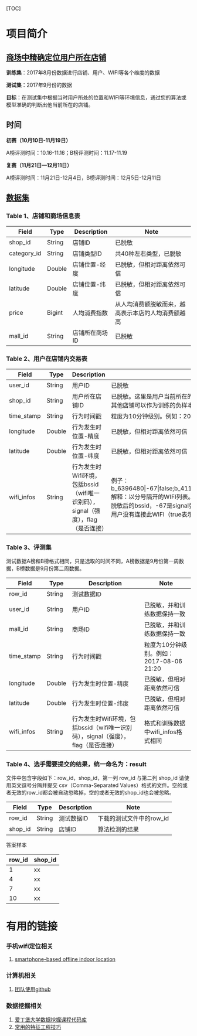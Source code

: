 [TOC]

# 项目简介

## [商场中精确定位用户所在店铺](https://tianchi.aliyun.com/competition/introduction.htm?spm=5176.100066.0.0.35ed5dcatQsSbv&raceId=231620)

**训练集**：2017年8月份数据进行店铺、用户、WIFI等各个维度的数据

**测试集**：2017年9月份的数据

**目标**：在测试集中根据当时用户所处的位置和WIFI等环境信息，通过您的算法或模型准确的判断出他当前所在的店铺。

## 时间

**初赛（10月10日-11月19日）**

A榜评测时间：10.16-11.16；B榜评测时间：11.17-11.19

**复赛（11月21日—12月11日）**

A榜评测时间：11月21日-12月4日，B榜评测时间：12月5日-12月11日

## [数据集](https://tianchi.aliyun.com/competition/information.htm?spm=5176.100069.5678.2.3f69082f9OuKsK&raceId=231620)

### Table 1、店铺和商场信息表

| Field       | Type   | Description | Note                      |
| ----------- | ------ | ----------- | ------------------------- |
| shop_id     | String | 店铺ID        | 已脱敏                       |
| category_id | String | 店铺类型ID      | 共40种左右类型，已脱敏              |
| longitude   | Double | 店铺位置-经度     | 已脱敏，但相对距离依然可信             |
| latitude    | Double | 店铺位置-纬度     | 已脱敏，但相对距离依然可信             |
| price       | Bigint | 人均消费指数      | 从人均消费额脱敏而来，越高表示本店的人均消费额越高 |
| mall_id     | String | 店铺所在商场ID    | 已脱敏                       |



### Table 2、用户在店铺内交易表

| Field      | Type   | Description                              | Note                                     |
| ---------- | ------ | ---------------------------------------- | ---------------------------------------- |
| user_id    | String | 用户ID                                     | 已脱敏                                      |
| shop_id    | String | 用户所在店铺ID                                 | 已脱敏。这里是用户当前所在的店铺，可以做训练的正样本。（此商场的所有其他店铺可以作为训练的负样本） |
| time_stamp | String | 行为时间戳                                    | 粒度为10分钟级别。例如：2017-08-06 21:20            |
| longitude  | Double | 行为发生时位置-精度                               | 已脱敏，但相对距离依然可信                            |
| latitude   | Double | 行为发生时位置-纬度                               | 已脱敏，但相对距离依然可信                            |
| wifi_infos | String | 行为发生时Wifi环境，包括bssid（wifi唯一识别码），signal（强度），flag（是否连接） | 例子：b_6396480\|-67\|false;b_41124514\|-86\|false;b_28723327\|-90\|false;解释：以分号隔开的WIFI列表。对每个WIFI数据包含三项：b_6396480是脱敏后的bssid，-67是signal强度，数值越大表示信号越强，false表示当前用户没有连接此WIFI（true表示连接）。 |

### Table 3、评测集

测试数据A榜和B榜格式相同，只是选取的时间不同，A榜数据是9月份第一周数据，B榜数据是9月份第二周数据。

| Field      | Type   | Description                              | Note                          |
| ---------- | ------ | ---------------------------------------- | ----------------------------- |
| row_id     | String | 测试数据ID                                   |                               |
| user_id    | String | 用户ID                                     | 已脱敏，并和训练数据保持一致                |
| mall_id    | String | 商场ID                                     | 已脱敏，并和训练数据保持一致                |
| time_stamp | String | 行为时间戳                                    | 粒度为10分钟级别。例如：2017-08-06 21:20 |
| longitude  | Double | 行为发生时位置-精度                               | 已脱敏，但相对距离依然可信                 |
| latitude   | Double | 行为发生时位置-纬度                               | 已脱敏，但相对距离依然可信                 |
| wifi_infos | String | 行为发生时Wifi环境，包括bssid（wifi唯一识别码），signal（强度），flag（是否连接） | 格式和训练数据中wifi_infos格式相同        |

### Table 4、选手需要提交的结果，统一命名为：result

文件中包含字段如下：row_id，shop_id，第一列 row_id 与第二列 shop_id 请使用英文逗号分隔并提交 csv（Comma-Separated Values）格式的文件。空的或者无效的row_id都会被自动忽略掉，空的或者无效的shop_id也会被忽略。

| Field   | Type   | Description | Note            |
| ------- | ------ | ----------- | --------------- |
| row_id  | String | 测试数据ID      | 下载的测试文件中的row_id |
| shop_id | String | 店铺ID        | 算法检测的结果         |

答案样本

| row_id | shop_id |
| ------ | ------- |
| 1      | xx      |
| 4      | xx      |
| 7      | xx      |
| 10     | xx      |



# 有用的链接 

### 手机wifi定位相关

1. [smartphone-based offline indoor location](https://www.ncbi.nlm.nih.gov/pmc/articles/PMC5375843/)


### 计算机相关

1. [团队使用github](http://www.cnblogs.com/zhangchenliang/p/3950778.html)

### 数据挖掘相关

1. [爱丁堡大学数据挖掘课程代码库](https://github.com/agamemnonc/dme)
2. [常用的特征工程技巧](https://zhuanlan.zhihu.com/p/26444240)

